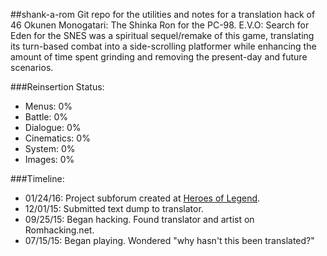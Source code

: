##shank-a-rom
Git repo for the utilities and notes for a translation hack of 46 Okunen Monogatari: The Shinka Ron for the PC-98. E.V.O: Search for Eden for the SNES was a spiritual sequel/remake of this game, translating its turn-based combat into a side-scrolling platformer while enhancing the amount of time spent grinding and removing the present-day and future scenarios.

###Reinsertion Status:
* Menus: 0%
* Battle: 0%
* Dialogue: 0%
* Cinematics: 0%
* System: 0%
* Images: 0%

###Timeline:
* 01/24/16: Project subforum created at [Heroes of Legend](http://www.heroesoflegend.org/forums/viewforum.php?f=51&sid=630ffe8fc7c7441f9d60b2905f3bc81d).
* 12/01/15: Submitted text dump to translator.
* 09/25/15: Began hacking. Found translator and artist on Romhacking.net.
* 07/15/15: Began playing. Wondered "why hasn't this been translated?"
